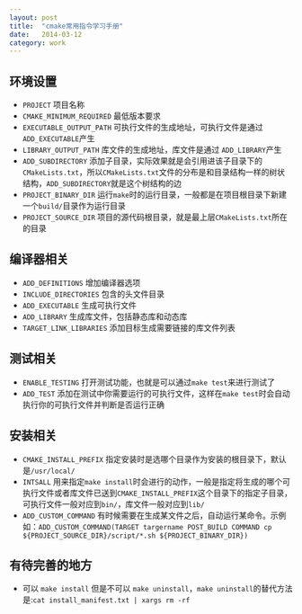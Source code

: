 ```yaml
---
layout: post
title:  "cmake常用指令学习手册"
date:   2014-03-12
category: work
---
```


## 环境设置

* `PROJECT` 项目名称
* `CMAKE_MINIMUM_REQUIRED` 最低版本要求
* `EXECUTABLE_OUTPUT_PATH` 可执行文件的生成地址，可执行文件是通过 `ADD_EXECUTABLE`产生
* `LIBRARY_OUTPUT_PATH` 库文件的生成地址，库文件是通过 `ADD_LIBRARY`产生
* `ADD_SUBDIRECTORY` 添加子目录，实际效果就是会引用进该子目录下的`CMakeLists.txt`，所以`CMakeLists.txt`文件的分布是和目录结构一样的树状结构，`ADD_SUBDIRECTORY`就是这个树结构的边
* `PROJECT_BINARY_DIR` 运行`make`时的运行目录，一般都是在项目根目录下新建一个`build/`目录作为运行目录
* `PROJECT_SOURCE_DIR` 项目的源代码根目录，就是最上层`CMakeLists.txt`所在的目录


## 编译器相关

* `ADD_DEFINITIONS` 增加编译器选项
* `INCLUDE_DIRECTORIES` 包含的头文件目录
* `ADD_EXECUTABLE` 生成可执行文件
* `ADD_LIBRARY` 生成库文件，包括静态库和动态库
* `TARGET_LINK_LIBRARIES` 添加目标生成需要链接的库文件列表

## 测试相关

* `ENABLE_TESTING` 打开测试功能，也就是可以通过`make test`来进行测试了
* `ADD_TEST` 添加在测试中你需要运行的可执行文件，这样在`make test`时会自动执行你的可执行文件并判断是否运行正确


## 安装相关

* `CMAKE_INSTALL_PREFIX` 指定安装时是选哪个目录作为安装的根目录下，默认是`/usr/local/`
* `INTSALL` 用来指定`make install`时会进行的动作，一般是指定将生成的哪个可执行文件或者库文件已送到`CMAKE_INSTALL_PREFIX`这个目录下的指定子目录，可执行文件一般对应到`bin/`，库文件一般对应到`lib/`
* `ADD_CUSTOM_COMMAND` 有时候需要在生成某文件之后，自动运行某命令。示例如：`ADD_CUSTOM_COMMAND(TARGET targername POST_BUILD COMMAND cp ${PROJECT_SOURCE_DIR}/script/*.sh ${PROJECT_BINARY_DIR})` 

## 有待完善的地方

* 可以 `make install` 但是不可以 `make uninstall`，`make uninstall`的替代方法是:`cat install_manifest.txt | xargs rm -rf`
